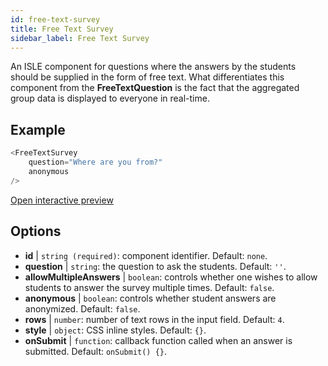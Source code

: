 ```yaml
---
id: free-text-survey 
title: Free Text Survey
sidebar_label: Free Text Survey
---
```


An ISLE component for questions where the answers by the students should be supplied in the form of free text. What differentiates this component from the **FreeTextQuestion** is the fact that the aggregated group data is displayed to everyone in real-time.

## Example

``` js
<FreeTextSurvey 
    question="Where are you from?"
    anonymous
/>
``` 

[Open interactive preview](https://isle.heinz.cmu.edu/components/free-text-survey/)

## Options

* __id__ | `string (required)`: component identifier. Default: `none`.
* __question__ | `string`: the question to ask the students. Default: `''`.
* __allowMultipleAnswers__ | `boolean`: controls whether one wishes to allow students to answer the survey multiple times. Default: `false`.
* __anonymous__ | `boolean`: controls whether student answers are anonymized. Default: `false`.
* __rows__ | `number`: number of text rows in the input field. Default: `4`.
* __style__ | `object`: CSS inline styles. Default: `{}`.
* __onSubmit__ | `function`: callback function called when an answer is submitted. Default: `onSubmit() {}`.
